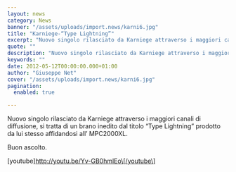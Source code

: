 ```yaml
---
layout: news
category: News
banner: "/assets/uploads/import.news/karni6.jpg"
title: "Karniege-“Type Lightning”"
excerpt: "Nuovo singolo rilasciato da Karniege attraverso i maggiori canali di diffusione, si tratta di un brano inedito dal titolo “Type Lightning” prodotto da lui stesso affidandosi all’ MPC2000XL. Buon ascolto. [youtube]http://youtu.be/Yv-GB0hmlEo[/youtube]  "
quote: ""
description: "Nuovo singolo rilasciato da Karniege attraverso i maggiori canali di diffusione, si tratta di un brano inedito dal titolo “Type Lightning” prodotto da lui stesso affidandosi all’ MPC2000XL. Buon ascolto. [youtube]http://youtu.be/Yv-GB0hmlEo[/youtube]  "
keywords: ""
date: 2012-05-12T00:00:00.000+01:00
author: "Giuseppe Net"
cover: "/assets/uploads/import.news/karni6.jpg"
pagination:
  enabled: true

---
```


Nuovo singolo rilasciato da Karniege attraverso i maggiori canali di diffusione, si tratta di un brano inedito dal titolo “Type Lightning” prodotto da lui stesso affidandosi all’ MPC2000XL.

Buon ascolto.

\[youtube\]http://youtu.be/Yv-GB0hmlEo\[/youtube\]